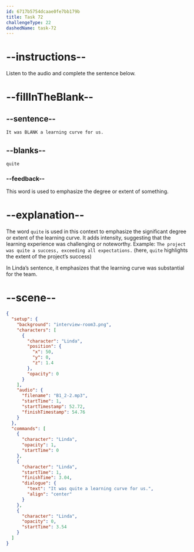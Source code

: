 ```yaml
---
id: 6717b5754dcaae0fe7bb179b
title: Task 72
challengeType: 22
dashedName: task-72
---
```


<!-- (Audio) Linda: It was quite a learning curve for us. -->

# --instructions--

Listen to the audio and complete the sentence below.

# --fillInTheBlank--

## --sentence--

`It was BLANK a learning curve for us.`

## --blanks--

`quite`

### --feedback--

This word is used to emphasize the degree or extent of something.

# --explanation--

The word `quite` is used in this context to emphasize the significant degree or extent of the learning curve. It adds intensity, suggesting that the learning experience was challenging or noteworthy. Example: `The project was quite a success, exceeding all expectations.` (here, `quite` highlights the extent of the project’s success) 

In Linda’s sentence, it emphasizes that the learning curve was substantial for the team.

# --scene--

```json
{
  "setup": {
    "background": "interview-room3.png",
    "characters": [
      {
        "character": "Linda",
        "position": {
          "x": 50,
          "y": 0,
          "z": 1.4
        },
        "opacity": 0
      }
    ],
    "audio": {
      "filename": "B1_2-2.mp3",
      "startTime": 1,
      "startTimestamp": 52.72,
      "finishTimestamp": 54.76
    }
  },
  "commands": [
    {
      "character": "Linda",
      "opacity": 1,
      "startTime": 0
    },
    {
      "character": "Linda",
      "startTime": 1,
      "finishTime": 3.04,
      "dialogue": {
        "text": "It was quite a learning curve for us.",
        "align": "center"
      }
    },
    {
      "character": "Linda",
      "opacity": 0,
      "startTime": 3.54
    }
  ]
}
```
